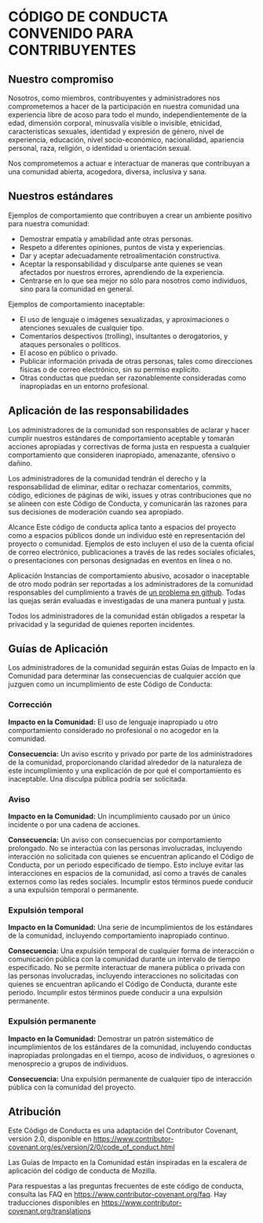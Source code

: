# CÓDIGO DE CONDUCTA CONVENIDO PARA CONTRIBUYENTES

## Nuestro compromiso

Nosotros, como miembros, contribuyentes y administradores nos comprometemos a hacer de la participación en nuestra comunidad una experiencia libre de acoso para todo el mundo, independientemente de la edad, dimensión corporal, minusvalía visible o invisible, etnicidad, características sexuales, identidad y expresión de género, nivel de experiencia, educación, nivel socio-económico, nacionalidad, apariencia personal, raza, religión, o identidad u orientación sexual.

Nos comprometemos a actuar e interactuar de maneras que contribuyan a una comunidad abierta, acogedora, diversa, inclusiva y sana.

## Nuestros estándares

Ejemplos de comportamiento que contribuyen a crear un ambiente positivo para nuestra comunidad:

  - Demostrar empatía y amabilidad ante otras personas.
  - Respeto a diferentes opiniones, puntos de vista y experiencias.
  - Dar y aceptar adecuadamente retroalimentación constructiva.
  - Aceptar la responsabilidad y disculparse ante quienes se vean afectados por nuestros errores, aprendiendo de la experiencia.
  - Centrarse en lo que sea mejor no sólo para nosotros como individuos, sino para la comunidad en general.

Ejemplos de comportamiento inaceptable:

  - El uso de lenguaje o imágenes sexualizadas, y aproximaciones o atenciones sexuales de cualquier tipo.
  - Comentarios despectivos (trolling), insultantes o derogatorios, y ataques personales o políticos.
  - El acoso en público o privado.
  - Publicar información privada de otras personas, tales como direcciones físicas o de correo electrónico, sin su permiso explícito.
  - Otras conductas que puedan ser razonablemente consideradas como inapropiadas en un entorno profesional.

## Aplicación de las responsabilidades

Los administradores de la comunidad son responsables de aclarar y hacer cumplir nuestros estándares de comportamiento aceptable y tomarán acciones apropiadas y correctivas de forma justa en respuesta a cualquier comportamiento que consideren inapropiado, amenazante, ofensivo o dañino.

Los administradores de la comunidad tendrán el derecho y la responsabilidad de eliminar, editar o rechazar comentarios, commits, código, ediciones de páginas de wiki, issues y otras contribuciones que no se alineen con este Código de Conducta, y comunicarán las razones para sus decisiones de moderación cuando sea apropiado.

Alcance
Este código de conducta aplica tanto a espacios del proyecto como a espacios públicos donde un individuo esté en representación del proyecto o comunidad. Ejemplos de esto incluyen el uso de la cuenta oficial de correo electrónico, publicaciones a través de las redes sociales oficiales, o presentaciones con personas designadas en eventos en línea o no.

Aplicación
Instancias de comportamiento abusivo, acosador o inaceptable de otro modo podrán ser reportadas a los administradores de la comunidad responsables del cumplimiento a través de [un problema en github](https://github.com/php-forge/template/issues). Todas las quejas serán evaluadas e investigadas de una manera puntual y justa.

Todos los administradores de la comunidad están obligados a respetar la privacidad y la seguridad de quienes reporten incidentes.

## Guías de Aplicación

Los administradores de la comunidad seguirán estas Guías de Impacto en la Comunidad para determinar las consecuencias de cualquier acción que juzguen como un incumplimiento de este Código de Conducta:

### Corrección

**Impacto en la Comunidad:** El uso de lenguaje inapropiado u otro comportamiento considerado no profesional o no acogedor en la comunidad.

**Consecuencia:** Un aviso escrito y privado por parte de los administradores de la comunidad, proporcionando claridad alrededor de la naturaleza de este incumplimiento y una explicación de por qué el comportamiento es inaceptable. Una disculpa pública podría ser solicitada.

### Aviso

**Impacto en la Comunidad:** Un incumplimiento causado por un único incidente o por una cadena de acciones.

**Consecuencia:** Un aviso con consecuencias por comportamiento prolongado. No se interactúa con las personas involucradas, incluyendo interacción no solicitada con quienes se encuentran aplicando el Código de Conducta, por un periodo especificado de tiempo. Esto incluye evitar las interacciones en espacios de la comunidad, así como a través de canales externos como las redes sociales. Incumplir estos términos puede conducir a una expulsión temporal o permanente.

### Expulsión temporal

**Impacto en la Comunidad:** Una serie de incumplimientos de los estándares de la comunidad, incluyendo comportamiento inapropiado continuo.

**Consecuencia:** Una expulsión temporal de cualquier forma de interacción o comunicación pública con la comunidad durante un intervalo de tiempo especificado. No se permite interactuar de manera pública o privada con las personas involucradas, incluyendo interacciones no solicitadas con quienes se encuentran aplicando el Código de Conducta, durante este periodo. Incumplir estos términos puede conducir a una expulsión permanente.

### Expulsión permanente

**Impacto en la Comunidad:** Demostrar un patrón sistemático de incumplimientos de los estándares de la comunidad, incluyendo conductas inapropiadas prolongadas en el tiempo, acoso de individuos, o agresiones o menosprecio a grupos de individuos.

**Consecuencia:** Una expulsión permanente de cualquier tipo de interacción pública con la comunidad del proyecto.

## Atribución

Este Código de Conducta es una adaptación del Contributor Covenant, versión 2.0, disponible en https://www.contributor-covenant.org/es/version/2/0/code_of_conduct.html

Las Guías de Impacto en la Comunidad están inspiradas en la escalera de aplicación del código de conducta de Mozilla.

Para respuestas a las preguntas frecuentes de este código de conducta, consulta las FAQ en https://www.contributor-covenant.org/faq. Hay traducciones disponibles en https://www.contributor-covenant.org/translations
